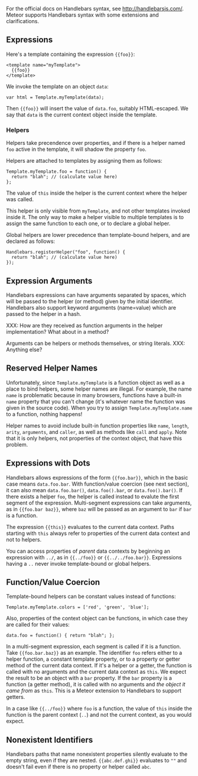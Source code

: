 
For the official docs on Handlebars syntax, see http://handlebarsjs.com/.  Meteor supports Handlebars syntax with some extensions and clarifications.

## Expressions

Here's a template containing the expression `{{foo}}`:

```
<template name="myTemplate">
  {{foo}}
</template>
```

We invoke the template on an object `data`:

```
var html = Template.myTemplate(data);
```

Then `{{foo}}` will insert the value of `data.foo`, suitably HTML-escaped.  We say that `data` is the current context object inside the template.

### Helpers

Helpers take precendence over properties, and if there is a helper named `foo` active in the template, it will shadow the property `foo`.

Helpers are attached to templates by assigning them as follows:

```
Template.myTemplate.foo = function() {
  return "blah"; // (calculate value here)
};
```

The value of `this` inside the helper is the current context where the helper was called.

This helper is only visible from `myTemplate`, and not other templates invoked inside it.  The only way to make a helper visible to multiple templates is to assign the same function to each one, or to declare a global helper.

Global helpers are lower precedence than template-bound helpers, and are declared as follows:

```
Handlebars.registerHelper("foo", function() {
  return "blah"; // (calculate value here)
});
```

## Expression Arguments

Handlebars expressions can have arguments separated by spaces, which will be passed to the helper (or method) given by the initial identifier.  Handlebars also support keyword arguments (name=value) which are passed to the helper in a hash.

XXX: How are they received as function arguments in the helper implementation?  What about in a method?

Arguments can be helpers or methods themselves, or string literals.  XXX: Anything else?

## Reserved Helper Names

Unfortunately, since `Template.myTemplate` is a function object as well as a place to bind helpers, some helper names are illegal.  For example, the name `name` is problematic because in many browsers, functions have a built-in `name` property that you can't change (it's whatever name the function was given in the source code).  When you try to assign `Template.myTemplate.name` to a function, nothing happens!

Helper names to avoid include built-in function properties like `name`, `length`, `arity`, `arguments`, and `caller`, as well as methods like `call` and `apply`.  Note that it is only helpers, not properties of the context object, that have this problem.

## Expressions with Dots

Handlebars allows expressions of the form `{{foo.bar}}`, which in the basic case means `data.foo.bar`.  With function/value coercion (see next section), it can also mean `data.foo.bar()`, `data.foo().bar`, or `data.foo().bar()`.  If there exists a helper `foo`, the helper is called instead to evalute the first segment of the expression.  Multi-segment expressions can take arguments, as in `{{foo.bar baz}}`, where `baz` will be passed as an argument to `bar` if `bar` is a function.

The expression `{{this}}` evaluates to the current data context.  Paths starting with `this` always refer to properties of the current data context and not to helpers.

You can access properties of *parent* data contexts by beginning an expression with `../`, as in `{{../foo}}` or `{{../../foo.bar}}`.  Expressions having a `..` never invoke template-bound or global helpers.

## Function/Value Coercion

Template-bound helpers can be constant values instead of functions:

```
Template.myTemplate.colors = ['red', 'green', 'blue'];
```

Also, properties of the context object can be functions, in which case they are called for their values:

```
data.foo = function() { return "blah"; };
```

In a multi-segment expression, each segment is called if it is a function.  Take `{{foo.bar.baz}}` as an example.  The identifier `foo` refers either to a helper function, a constant template property, or to a property or getter method of the current data context.  If it's a helper or a getter, the function is called with no arguments and the current data context as `this`.  We expect the result to be an object with a `bar` property.  If the `bar` property is a function (a getter method), it is called with no arguments and *the object it came from* as `this`.  This is a Meteor extension to Handlebars to support getters.

In a case like `{{../foo}}` where `foo` is a function, the value of `this` inside the function is the parent context (`..`) and not the current context, as you would expect.

## Nonexistent Identifiers

Handlebars paths that name nonexistent properties silently evaluate to the empty string, even if they are nested.  `{{abc.def.ghi}}` evaluates to `""` and doesn't fail even if there is no property or helper called `abc`.

